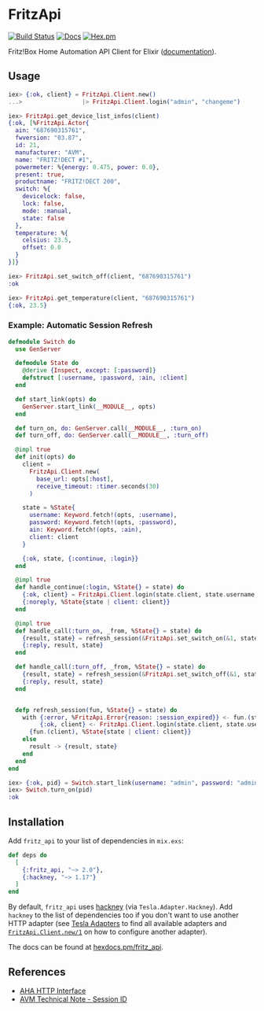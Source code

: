 # FritzApi

[![Build Status](https://github.com/adriankumpf/fritz-api/workflows/CI/badge.svg)](https://github.com/adriankumpf/fritz-api/actions)
[![Docs](https://img.shields.io/badge/hex-docs-green.svg?style=flat)](https://hexdocs.pm/fritz_api)
[![Hex.pm](https://img.shields.io/hexpm/v/fritz_api?color=%23714a94)](http://hex.pm/packages/fritz_api)

<!-- MDOC !-->

Fritz!Box Home Automation API Client for Elixir
([documentation](https://hexdocs.pm/fritz_api)).

## Usage

```elixir
iex> {:ok, client} = FritzApi.Client.new()
...>                 |> FritzApi.Client.login("admin", "changeme")

iex> FritzApi.get_device_list_infos(client)
{:ok, [%FritzApi.Actor{
  ain: "687690315761",
  fwversion: "03.87",
  id: 21,
  manufacturer: "AVM",
  name: "FRITZ!DECT #1",
  powermeter: %{energy: 0.475, power: 0.0},
  present: true,
  productname: "FRITZ!DECT 200",
  switch: %{
    devicelock: false,
    lock: false,
    mode: :manual,
    state: false
  },
  temperature: %{
    celsius: 23.5,
    offset: 0.0
  }
}]}

iex> FritzApi.set_switch_off(client, "687690315761")
:ok

iex> FritzApi.get_temperature(client, "687690315761")
{:ok, 23.5}
```

### Example: Automatic Session Refresh

```elixir
defmodule Switch do
  use GenServer

  defmodule State do
    @derive {Inspect, except: [:password]}
    defstruct [:username, :password, :ain, :client]
  end

  def start_link(opts) do
    GenServer.start_link(__MODULE__, opts)
  end

  def turn_on, do: GenServer.call(__MODULE__, :turn_on)
  def turn_off, do: GenServer.call(__MODULE__, :turn_off)

  @impl true
  def init(opts) do
    client =
      FritzApi.Client.new(
        base_url: opts[:host],
        receive_timeout: :timer.seconds(30)
      )

    state = %State{
      username: Keyword.fetch!(opts, :username),
      password: Keyword.fetch!(opts, :password),
      ain: Keyword.fetch!(opts, :ain),
      client: client
    }

    {:ok, state, {:continue, :login}}
  end

  @impl true
  def handle_continue(:login, %State{} = state) do
    {:ok, client} = FritzApi.Client.login(state.client, state.username, state.password)
    {:noreply, %State{state | client: client}}
  end

  @impl true
  def handle_call(:turn_on, _from, %State{} = state) do
    {result, state} = refresh_session(&FritzApi.set_switch_on(&1, state.ain), state)
    {:reply, result, state}
  end

  def handle_call(:turn_off, _from, %State{} = state) do
    {result, state} = refresh_session(&FritzApi.set_switch_off(&1, state.ain), state)
    {:reply, result, state}
  end


  defp refresh_session(fun, %State{} = state) do
    with {:error, %FritzApi.Error{reason: :session_expired}} <- fun.(state.client),
         {:ok, client} <- FritzApi.Client.login(state.client, state.username, state.password) do
      {fun.(client), %State{state | client: client}}
    else
      result -> {result, state}
    end
  end
end
```

```elixir
iex> {:ok, pid} = Switch.start_link(username: "admin", password: "admin", ain: "000111222333")
iex> Switch.turn_on(pid)
:ok
```

<!-- MDOC !-->

## Installation

Add `fritz_api` to your list of dependencies in `mix.exs`:

```elixir
def deps do
  [
    {:fritz_api, "~> 2.0"},
    {:hackney, "~> 1.17"}
  ]
end
```

By default, `fritz_api` uses [hackney](https://github.com/benoitc/hackney) (via `Tesla.Adapter.Hackney`). Add `hackney` to the list of dependencies too if you don't want to use another HTTP adapter (see [Tesla Adapters](https://github.com/teamon/tesla#adapters) to find all available adapters and [`FritzApi.Client.new/1`](https://hexdocs.pm/fritz_api/FritzApi.Client.html#new/1) on how to configure another adapter).

The docs can be found at [hexdocs.pm/fritz_api](https://hexdocs.pm/fritz_api).

## References

- [AHA HTTP Interface](https://avm.de/fileadmin/user_upload/Global/Service/Schnittstellen/AHA-HTTP-Interface.pdf)
- [AVM Technical Note - Session ID](https://avm.de/fileadmin/user_upload/Global/Service/Schnittstellen/AVM_Technical_Note_-_Session_ID.pdf)

